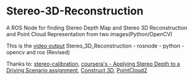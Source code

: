 # Stereo-3D-Reconstruction
A ROS Node for finding Stereo Depth Map and Stereo 3D Reconstruction and Point Cloud Representation from two images(Python/OpenCV)

This is the [video output](https://www.youtube.com/watch?v=7nJzizRMOLg) Stereo_3D_Reconstruction - rosnode - python - opencv and ros (Revised) 

Thanks to: [stereo-calibration](https://github.com/sourishg/stereo-calibration),
[coursera's - Applying Stereo Depth to a Driving Scenario assignment](https://www.coursera.org/learn/visual-perception-self-driving-cars/ungradedLab/TX6tn/practice-assignment-applying-stereo-depth-to-a-driving-scenario/lab?path=%2Fnotebooks%2Fmodule1%2FApplying%2520Stereo%2520Depth%2520to%2520a%2520Driving%2520Scenario%2520(solution).ipynb),
[Construct 3D](https://github.com/DennisJensen95/Perception-31392/blob/58ed1abbe92a46ce99ad69fba1ce1910fd214025/Final-Project/lib/construct3D.py),
[PointCloud2](https://gist.github.com/lucasw/ea04dcd65bc944daea07612314d114bb)
